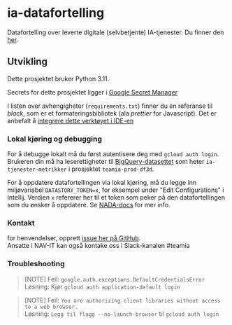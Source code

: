 # ia-datafortelling

Datafortelling over leverte digitale (selvbetjente) IA-tjenester. Du finner
den [her](https://data.intern.nav.no/story/3f485566-49fc-4867-937e-618293158ef8).

## Utvikling

Dette prosjektet bruker Python 3.11. 

Secrets for dette prosjektet ligger
i [Google Secret Manager](https://console.cloud.google.com/security/secret-manager?project=teamia-prod-df3d)

I listen over avhengigheter (`requirements.txt`) finner du en referanse til _black_, som er et
formateringsbibliotek (ala _prettier_ for Javascript). Det er anbefalt
å [integrere dette verktøyet i IDE-en](https://black.readthedocs.io/en/stable/integrations/editors.html)

### Lokal kjøring og debugging

For å debugge lokalt må du først autentisere deg med `gcloud auth login`. Brukeren din må ha
leserettigheter
til [BigQuery-datasettet](https://console.cloud.google.com/bigquery?project=teamia-prod-df3d&ws=!1m4!1m3!3m2!1steamia-prod-df3d!2sia_tjenester_metrikker)
som heter `ia-tjenester-metrikker` i prosjektet `teamia-prod-df3d`.

For å oppdatere datafortellingen via lokal kjøring, må du legge inn
miljøvariabel `DATASTORY_TOKEN=x`, for eksempel under "Edit Configurations" i Intellij. Verdien `x`
refererer her til et token som peker på den datafortellingen som du ønsker å oppdatere.
Se [NADA-docs](https://docs.knada.io/dele-innsikt/datafortelling/#oppdatere-eksisterende-datafortelling) for mer info.

### Kontakt
for henvendelser, opprett [issue her på GitHub](https://github.com/navikt/ia-datafortelling/issues).  
Ansatte i NAV-IT kan også kontake oss i Slack-kanalen #teamia

### Troubleshooting
> [NOTE]
> Feil: `google.auth.exceptions.DefaultCredentialsError`  
> Løsning: Kjør `gcloud auth application-default login`

> [NOTE]
> Feil: `You are authorizing client libraries without access to a web browser.`  
> Løsning: `Legg til flagg --no-launch-browser` til `gcloud auth login` 
